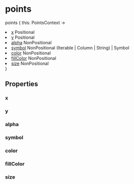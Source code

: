 # points

<tldr>
<p><format style="bold" color="GoldenRod">points</format> <format style="italic">{ this: PointsContext -></format></p>
<list type="none">
<li>
<a href="#x"><format style="bold" color="CadetBlue">x</format></a> <format style="superscript">Positional</format>
<include from="properties.topic" element-id="signature-of-positional"/>
</li>
<li>
<a href="#y"><format style="bold" color="CadetBlue">y</format></a> <format style="superscript">Positional</format>
<include from="properties.topic" element-id="signature-of-positional"/>
</li>

<li>
<a href="#alpha"><format style="bold" color="DarkGray">alpha</format></a> <format style="superscript">NonPositional</format>
<include from="properties.topic" element-id="signature-of-nonpos-alpha"/>
</li>
<li>
<a href="#symbol"><format style="bold" color="DarkGray">symbol</format></a> <format style="superscript">NonPositional</format>
<emphasis>(Iterable | Column | String) | Symbol</emphasis>
</li>
<li>
<a href="#color"><format style="bold" color="DarkGray">color</format></a> <format style="superscript">NonPositional</format>
<include from="properties.topic" element-id="signature-of-nonpos-color"/>
</li>
<li>
<a href="#fillcolor"><format style="bold" color="DarkGray">fillColor</format></a> <format style="superscript">NonPositional</format>
<include from="properties.topic" element-id="signature-of-nonpos-color"/>
</li>
<li>
<a href="#size"><format style="bold" color="DarkGray">size</format></a> <format style="superscript">NonPositional</format>
<include from="properties.topic" element-id="signature-of-nonpos-double"/>
</li>
</list>
<format style="italic">}</format>
</tldr>

## Properties

### x

<include from="properties.topic" element-id="x-property"/>

### y

<include from="properties.topic" element-id="y-property"/>

### alpha

<include from="properties.topic" element-id="alpha-property"/>

### symbol

<include from="properties.topic" element-id="symbol-property"/>

### color

<include from="properties.topic" element-id="color-property"/>

### fillColor

<include from="properties.topic" element-id="fillColor-property"/>

### size

<include from="properties.topic" element-id="size-property"/>

